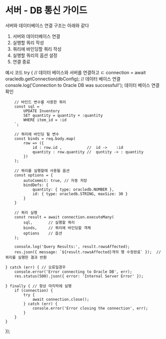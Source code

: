 # 서버 - DB 통신 가이드

서버와 데이터베이스 연결 구조는 아래와 같다

1. 서버와 데이터베이스 연결
2. 실행할 쿼리 작성
3. 쿼리에 바인딩할 쿼리 작성
4. 실행할 쿼리의 옵션 설정
5. 연결 종료

예시 코드
try {
        // 데이터 베이스와 서버를 연결하고 ㄷ
        connection = await oracledb.getConnection(dbConfig); // 데이터 베이스 연결
        console.log('Connection to Oracle DB was successful!'); 데이터 베이스 연결 확인
    
       
        // 바인드 변수를 사용한 쿼리
        const sql = `
            UPDATE Inventory
            SET quantity = quantity + :quantity
            WHERE item_id = :id
        `;

        // 쿼리에 바인딩 될 변수
        const binds = req.body.map(
            row => ({ 
                id : row.id ,           //  id ->    :id
                quantity : row.quantity //  quntity -> : quantity
            })
        );
        
        // 쿼리를 실행할때 사용될 옵션
        const options = {
            autoCommit: true, // 자동 저장
            bindDefs: { 
                quantity: { type: oracledb.NUMBER },
                id: { type: oracledb.STRING, maxSize: 30 }
            }
        }

        // 쿼리 실행
        const result = await connection.executeMany(
            sql,       // 실행할 쿼리
            binds,     // 쿼리에 바인딩할 객체
            options    // 옵션
        );
        
        console.log('Query Results:', result.rowsAffected);
        res.json({ message: `${result.rowsAffected}개의 행 수정완료` });  // 쿼리를 실행한 결과 반환

    } catch (err) { // 오류일경우
        console.error('Error connecting to Oracle DB', err);
        res.status(500).json({ error: 'Internal Server Error' });

    } finally { // 항상 마지막에 실행 
        if (connection) {
            try {
                await connection.close();
            } catch (err) {
                console.error('Error closing the connection', err);
            }
        }
    }
    
});